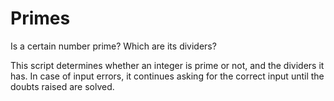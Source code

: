 # Primes
Is a certain number prime? Which are its dividers?

This script determines whether an integer is prime or not, and the dividers it has.
In case of input errors, it continues asking for the correct input until the doubts raised are solved.
